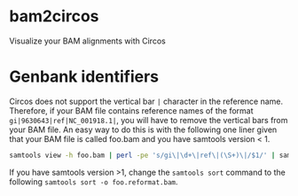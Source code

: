 # bam2circos
Visualize your BAM alignments with Circos

# Genbank identifiers
Circos does not support the vertical bar `|` character in the reference name. Therefore, if your BAM file contains reference names of the format `gi|9630643|ref|NC_001918.1|`, you will have to remove the vertical bars from your BAM file. An easy way to do this is with the following one liner given that your BAM file is called foo.bam and you have samtools version < 1.

```bash
samtools view -h foo.bam | perl -pe 's/gi\|\d+\|ref\|(\S+)\|/$1/' | samtools view -bS - | samtools sort - foo.reformat
```

If you have samtools version >1, change the `samtools sort` command to the following `samtools sort -o foo.reformat.bam`.

